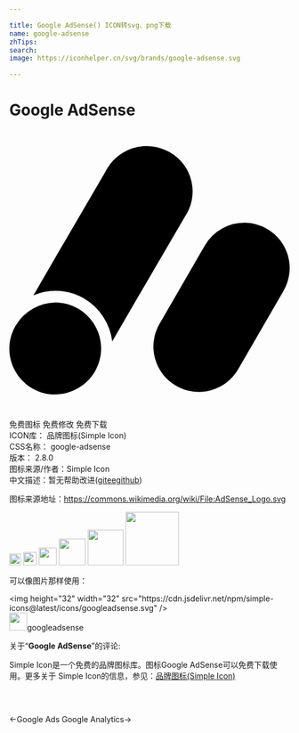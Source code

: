```yaml
---

title: Google AdSense() ICON转svg、png下载
name: google-adsense
zhTips: 
search: 
image: https://iconhelper.cn/svg/brands/google-adsense.svg

---
```


# Google AdSense  <small style="font-size: 60%;font-weight: 100"></small>

<div id="svg" class="svg-wrap">
<svg role="img" viewBox="0 0 24 24" xmlns="http://www.w3.org/2000/svg"><title>Google AdSense icon</title><path d="M11.842 1.375a3.958 3.958 0 0 0-.352.01 3.935 3.935 0 0 0-3.133 1.933 4.233 4.233 0 0 0-.134.254l-3.67 6.28a4.63 4.63 0 0 0-.227.386l-2.263 3.907a4.847 4.847 0 0 1 2.468-.36 4.765 4.765 0 0 1 1.858.617A4.981 4.981 0 0 1 8.81 18.08l2.306-3.969a3.753 3.753 0 0 0 .227-.384l3.67-6.282a3.86 3.86 0 0 0-1.284-5.549 3.958 3.958 0 0 0-1.888-.521zm8.36 6.553a3.894 3.894 0 0 0-3.458 1.937l-3.889 6.719a3.874 3.874 0 0 0 1.424 5.3 3.894 3.894 0 0 0 5.313-1.42l3.888-6.718a3.875 3.875 0 0 0-1.423-5.299 3.894 3.894 0 0 0-1.856-.52zm-16.384 6.83A3.987 3.987 0 0 0 .721 16.46l-.065.11c-.043.066-.096.123-.136.193-1.08 1.887-.418 4.253 1.453 5.343 1.87 1.09 4.305.395 5.384-1.494.028-.047.04-.098.065-.146l.004-.006c.96-1.86.278-4.13-1.543-5.191a3.792 3.792 0 0 0-1.666-.51 3.987 3.987 0 0 0-.399-.002Z"/></svg>
</div>
<detail full-name='google-adsense'></detail>

<div class="detail-page">
<p>
<span><span class="badge-success badge">免费图标</span> <span class="badge-success badge">免费修改</span>  <span class="badge-success badge">免费下载</span> </span>
<br/>
<span>
ICON库：
<span class="badge-secondary badge">品牌图标(Simple Icon)</span> 
</span>
<br/>
<span>
CSS名称：
<span class="badge-secondary badge">google-adsense</span> 
</span>

<br/>
<span>
版本：
<span class="badge-secondary badge">2.8.0</span> 
</span>
<br/>
<span>图标来源/作者：<span class="badge-light badge">Simple Icon</span></span> 
<br/>
<span class="zh-detail">中文描述：暂无<span class="help-link"><span>帮助改进</span>(<a href="https://gitee.com/liuwave/icon-helper/edit/master/json/brands/google-adsense.json" target="_blank" rel="noopener noreferrer">gitee</a><a href="https://github.com/liuwave/icon-helper/edit/master/json/brands/google-adsense.json" target="_blank" rel="noopener noreferrer">github</a></span>)</span><br/>
</p>
</div><div class="description description alert alert-light"><p>图标来源地址：<a href="https://commons.wikimedia.org/wiki/File:AdSense_Logo.svg" target="_blank" rel="noopener noreferrer">https://commons.wikimedia.org/wiki/File:AdSense_Logo.svg</a></p></div>
<div class="alert alert-dark">
<img height="21" width="21" src="https://cdn.jsdelivr.net/npm/simple-icons@latest/icons/googleadsense.svg" />
<img height="24" width="24" src="https://cdn.jsdelivr.net/npm/simple-icons@latest/icons/googleadsense.svg" />
<img height="32" width="32" src="https://cdn.jsdelivr.net/npm/simple-icons@latest/icons/googleadsense.svg" />
<img height="48" width="48" src="https://cdn.jsdelivr.net/npm/simple-icons@latest/icons/googleadsense.svg" />
<img height="64" width="64" src="https://cdn.jsdelivr.net/npm/simple-icons@latest/icons/googleadsense.svg" />
<img height="96" width="96" src="https://cdn.jsdelivr.net/npm/simple-icons@latest/icons/googleadsense.svg" />

</div>
<div>
  <p>可以像图片那样使用：    
  </p>
  <div class="alert alert-primary" style="font-size: 14px">
    &lt;img height="32" width="32" src="https://cdn.jsdelivr.net/npm/simple-icons@latest/icons/googleadsense.svg" /&gt;
    <copy-btn content='<img height="32" width="32" src="https://cdn.jsdelivr.net/npm/simple-icons@latest/icons/googleadsense.svg" />'></copy-btn>
  </div>
  <div class="alert alert-secondary">
    <img height="32" width="32" src="https://cdn.jsdelivr.net/npm/simple-icons@latest/icons/googleadsense.svg" />googleadsense
    <copy-btn content="googleadsense" btn-title="复制图标名称"></copy-btn>
  </div>
</div>
<div class="icon-detail__container">
<p>关于“<b>Google AdSense</b>”的评论:</p>
</div>
<Vssue title="关于“Google AdSense”的评论" />
<div><p>Simple Icon是一个免费的品牌图标库。图标Google AdSense可以免费下载使用。更多关于  Simple Icon的信息，参见：<a target="_blank" href="https://iconhelper.cn/brands.html">品牌图标(Simple Icon)</a>
</p></div>


<div style="padding:2rem 0 " class="page-nav"><p class="inner"><span class="prev">←<router-link to="/icon/google-ads.html">Google Ads</router-link></span> <span class="next"><router-link to="/icon/google-analytics.html">Google Analytics</router-link>→</span></p></div>

